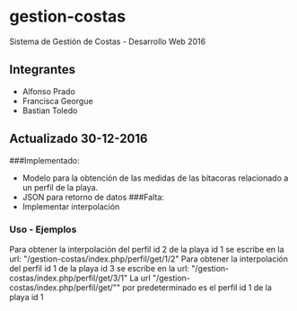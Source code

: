 # gestion-costas
Sistema de Gestión de Costas - Desarrollo Web 2016
## Integrantes
- Alfonso Prado
- Francisca Georgue
- Bastian Toledo

## Actualizado 30-12-2016
###Implementado:
- Modelo para la obtención de las medidas de las bitacoras relacionado a un perfil de la playa.
- JSON para retorno de datos
###Falta:
- Implementar interpolación
### Uso - Ejemplos

Para obtener la interpolación del perfil id 2 de la playa id 1 se escribe en la url:
   "/gestion-costas/index.php/perfil/get/1/2"
Para obtener la interpolación del perfil id 1 de la playa id 3 se escribe en la url:
  "/gestion-costas/index.php/perfil/get/3/1"
La url "/gestion-costas/index.php/perfil/get/"" por predeterminado es el perfil id 1 de la playa id 1
